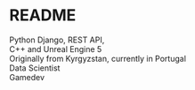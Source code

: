 # README
Python Django, REST API,<br/>
C++ and Unreal Engine 5<br/>
Originally from Kyrgyzstan, currently in Portugal<br/>
Data Scientist <br/>
Gamedev
